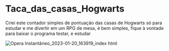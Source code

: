 # Taca_das_casas_Hogwarts
Criei este contador simples de pontuação das casas de Hogwarts só para estudar e me divertir em um RPG de mesa, é bem simples, fique à vontade para baixar o programa testar, e estudar 

![Opera Instantâneo_2023-01-20_163919_index html](https://user-images.githubusercontent.com/85716420/213791414-d83b385c-060b-41f1-bc88-ece7ac230c73.png)
